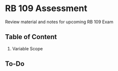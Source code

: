 # RB 109 Assessment
Review material and notes for upcoming RB 109 Exam

## Table of Content

1. Variable Scope

## To-Do
